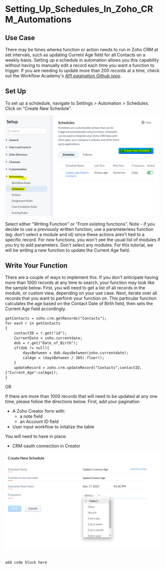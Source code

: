 # Setting_Up_Schedules_In_Zoho_CRM_Automations


## Use Case
There may be times wherea function or action needs to run in Zoho CRM at set intervals, such as updating Current Age field for all Contacts on a weekly basis. Setting up a schedule in automation allows you this capability without having to manually edit a record each time you want a function to trigger. If you are needing to update more than 200 records at a time, check out the Workflow Academy's *[API pagination Github repo](https://github.com/TheWorkflowAcademy/api-pagination-zohocrm)*.





## Set Up

To set up a schdedule, navigate to Settings > Automation > Schedules. Click on "Create New Schedule".

<img src="create.PNG" width="600">

Select either "Writing Function" or "From existing functions". Note - if you decide to use a previously written function, use a parameterless function (eg: don't select a module and id) since these actions aren't tied to a specific record. For new functions, you won't see the usual list of modules if you try to add parameters. Don't select any modules. 
For this tutorial, we will be writing a new function to update the Current Age field.

## Write Your Function

There are a couple of ways to implement this. If you don't anticipate having more than 1000 records at any time to search, your function may look like the sample below.
First, you will need to get a list of all records in the module, or custom view, depending on your use case. Next, iterate over all records that you want to perform your function on. This particular function calculates the age based on the Contact Date of Birth field, then sets the Current Age field accordingly.

```
getContacts = zoho.crm.getRecords("Contacts");
for each r in getContacts
{
	contactID = r.get("id");
	CurrentDate = zoho.currentdate;
	dob = r.get("Date_of_Birth");
	if(dob != null){
		daysBetween = dob.daysBetween(zoho.currentdate);
		calAge = (daysBetween / 365).floor();
	}
	updateRecord = zoho.crm.updateRecord("Contacts",contactID,{"Current_Age":calAge});
}
```
OR

If there are more than 1000 records that will need to be updated at any one time, please follow the directions below. 
First, add your pagination





* A Zoho Creator form with:
  * a note field
  * an Account ID field
* User input workflow to initalize the table

You will need to have in place:

* CRM oauth connection in Creator


<img src="schedule.PNG">

```

add code block here

```
